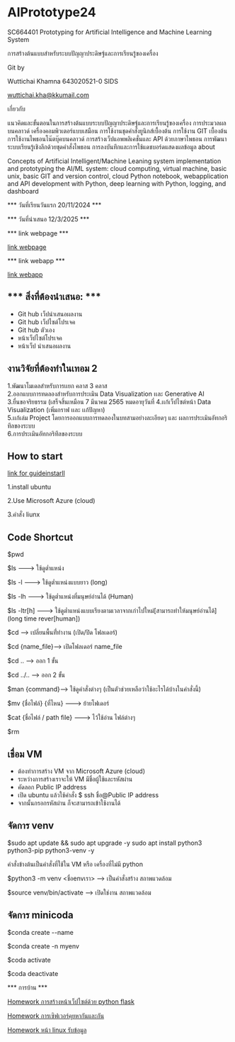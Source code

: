 # AIPrototype24  
	
SC664401	Prototyping for Artificial Intelligence and Machine Learning System

การสร้างต้นแบบสำหรับระบบปัญญาประดิษฐ์และการเรียนรู้ของเครื่อง

Git by

Wuttichai Khamna 643020521-0 SIDS 

<wuttichai.kha@kkumail.com>

เกี่ยวกับ

แนวคิดและขั้นตอนในการสร้างต้นแบบระบบปัญญาประดิษฐ์และการเรียนรู้ของเครื่อง การประมวลผลบนคลาวด์
เครื่องคอมพิวเตอร์แบบเสมือน การใช้งานชุดคำสั่งยูนิกส์เบื้องต้น การใช้งาน GIT เบื้องต้น การใช้งานไพธอนโน๊ตบุ๊คบนคลาวด์
การสร้างเว็ปแอพพลิเคชั่นและ API ด้วยภาษาไพธอน การพัฒนาระบบเรียนรู้เชิงลึกด้วยชุดคำสั่งไพธอน 
การลงบันทึกและการใช้แดชบอร์ดแสดงผลข้อมูล
about

Concepts of Artificial Intelligent/Machine Leaning system implementation and prototyping the AI/ML system: 
cloud computing, virtual machine, basic unix, basic GIT and version control, cloud Python notebook, webapplication 
and API development with Python, deep learning with Python, logging, and dashboard

*** วันที่เรียนวันแรก 20/11/2024 ***

*** วันที่นำเสนอ 12/3/2025 ***

*** link webpage ***

[link webpage](https://ratchanontt.github.io/NCDsListenerWebpage/)

*** link webapp ***

[link webapp](http://20.191.157.167:5000/)


*** สิ่งที่ต้องนำเสนอ: ***
-
- Git hub เว็ปนำเสนอผลงาน
- Git hub เว็ปไซต์โปรเจค
- Git hub ตัวเอง
- หน้าเว็ปไซต์โปรเจค
- หน้าเว็ป นำเสนอผลงาน

## งานวิจัยที่ต้องทำในเทอม 2 
1.พัฒนาโมเดลสำหรับการเเยก คลาส 3 คลาส  
2.ออกแบบการทดลองสำหรับการประเมิน Data Visualization เเละ Generative AI  
3.ยื่นขอจริยธรรม (เสร็จสิ้นเหมือน 7 มีนาคม 2565 หมดอายุวันที่ 
4.เเก้เว็ปไซต์หน้า Data Visualization (เพิ่มกราฟ เเละ เเก้ปัญหา)  
5.เเก้เล่ม Project โดยการออกแบบการทดลองในบทสามอย่างละเอียดๆ และ ผลการประเมินอัทกอริทึลของระบบ  
6.การประเมินอัทกอริทึลของระบบ  

## How to start
[link for guideinstarll](https://l.facebook.com/l.php?u=https%3A%2F%2Fdrive.google.com%2Fdrive%2Ffolders%2F1ucrIMVO-4pzv2_OoIB4JxZxY-oSVZrVv%3Fusp%3Dsharing%26fbclid%3DIwZXh0bgNhZW0CMTAAAR0bUHTC5VxIZdEAf989vNqZhF_ssXDiGnJ-cyKN2btjxiBENNY5yYKpkzE_aem_3msFBiaAvZJ800BAVFDxQw&h=AT0h9wvL9gXL3QngPZtQka90k4LJo5_3ZshYp-WACXhDxA9QnQF3uDpT4DdVQ46sVG4_Xr95FFOwiNly6imbeAelBeCDzmPM5zL8cN6j7d9cMvhvMrcH2rdRQxavW-r3w1Up&__tn__=-UK-R&c[0]=AT3YCy9vGA96AaiSZNNOcrK3r6WF9Ae9ApWgRNKNbcVprvOkZkrSJWnNp6s8KmnpFugCjO1nJe03SlkGndWJRhaodkTFe3BGTs0U1OKL0h2ZlR3cQS8LJwZP2jIdCQJzXXB2swJyMALnh_6DDVtLSKc3F1GGkyUAwPz5soofPBYfkY_b9X0ebmjXkPbXpPM8nm4lx3erG9svP0hPpOQk5d3m2RL-TA)

1.install ubuntu 

2.Use Microsoft Azure (cloud) 

3.คำสั่ง liunx

## Code Shortcut 
$pwd

$ls ---> ใช้ดูต่ำแหน่ง  

$ls -l ---> ใช้ดูต่ำแหน่งแบบยาว (long)

$ls -lh ---> ใช้ดูต่ำแหน่งที่มนุษย์อ่านได้ (Human)

$ls -ltr[h] ---> ใช้ดูต่ำแหน่งแบบเรียงตามเวลาจากเก่าไปใหม่[สามารถทำให้มนุษย์อ่านได้] (long time rever[human])

$cd --> เปลี่ยนพื้นที่่ทำงาน (เปิด/ปิด โฟลเดอร์)

$cd {name_file}--> เปิดโฟลเดอร์ name_file

$cd .. --> ออก 1 ขั้น

$cd ../.. --> ออก 2 ขั้น

$man {command}--> ใช้ดูคำสั่งต่างๆ (เป็นตัวช่วยเหลือว่าใช้อะไรได้บ้างในคำสั่งนี้)

$mv {ชื่อไฟล์} {ที่ไหน} ---> ย้ายโฟเดอร์

$cat {ชื่อไฟล์ / path file} ---> ไว้ใช้อ่าน ไฟล์ต่างๆ

$rm

## เชื่อม VM 

- ต้องทำการสร้าง VM จาก Microsoft Azure (cloud)
- ระหว่างการสร้างเราจะให้ VM มีชื่อผู้ใช้และรหัสผ่าน
- คัดลอก Public IP address
- เปิด ubuntu แล้วใช้คำสั่ง $ ssh ชื่อ@Public IP address
- จากนั้นกรอกรหัสผ่าน ก็จะสามารถเข้าใช้งานได้

## จัดการ venv

$sudo apt update && sudo apt upgrade -y sudo apt install python3 python3-pip python3-venv -y

คำสั่งข้างต้นเป็นคำสั่งที่ใช้ใน VM หรือ เครื่องที่ไม่มี python

$python3 -m venv <ชื่อenvเรา> --> เป็นคำสั่งสร้าง สถาพแวดล้อม

$source venv/bin/activate --> เปิดใช่งาน สถาพแวดล้อม


## จัดการ minicoda

$conda create --name <my-env>

$conda create -n myenv <name of packger>

$coda activate <my-env>

$coda deactivate

*** การบ้าน ***

[Homework การสร้างหน้าเว็ปไซต์ด้วย python flask](my_First_py.py)

[Homework การเซิฟเวอร์คุยหากันและกัน](firstflask.py)

[Homework หน้า linux รับข้อมูล](call_web_service.py)
